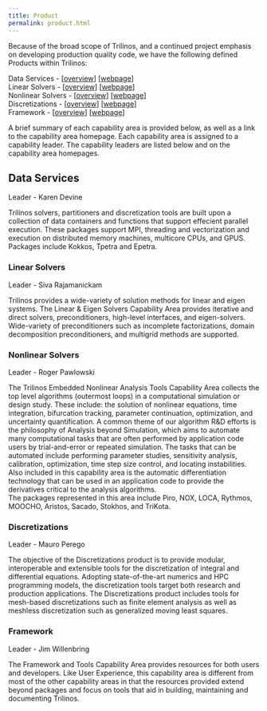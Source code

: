 ```yaml
---
title: Product
permalink: product.html
---
```


Because of the broad scope of Trilinos, and a continued project emphasis on developing production quality code, we have the following defined Products within Trilinos:

Data Services - [[overview](#data-services)] [[webpage](products/data.md)]  
Linear Solvers - [[overview](#linear-solvers)] [[webpage](products/linear.md)]      
Nonlinear Solvers - [[overview](#nonlinear-solvers)] [[webpage](products/nonlinear.md)]    
Discretizations - [[overview](#discretizations)] [[webpage](products/discretizations.md)]    
Framework - [[overview](#framework)] [[webpage](products/framework.md)]  

A brief summary of each capability area is provided below, as well as a link to the capability area homepage. Each capability area is assigned to a capability leader. The capability leaders are listed below and on the capability area homepages.

## Data Services
Leader - Karen Devine

Trilinos solvers, partitioners and discretization tools are built upon a collection of data containers and functions that support effecient parallel execution.  These packages support MPI, threading and vectorization and execution on distributed memory machines, multicore CPUs, and GPUS.
Packages include Kokkos, Tpetra and Epetra.

### Linear Solvers
Leader - Siva Rajamanickam

Trilinos provides a wide-variety of solution methods for linear and eigen systems. The Linear & Eigen Solvers Capability Area provides iterative and direct solvers, preconditioners, high-level interfaces, and eigen-solvers. Wide-variety of  preconditioners such as incomplete factorizations, domain decomposition preconditioners, and multigrid methods are supported. <a name="NonlinearSolvers"></a>

### Nonlinear Solvers
Leader - Roger Pawlowski

The Trilinos Embedded Nonlinear Analysis Tools Capability Area collects the top level algorithms (outermost loops) in a computational simulation or design study. These include: the solution of nonlinear equations, time integration, bifurcation tracking, parameter continuation, optimization, and uncertainty quantification. A common theme of our algorithm R&D efforts is the philosophy of Analysis beyond Simulation, which aims to automate many computational tasks that are often performed by application code users by trial-and-error or repeated simulation. The tasks that can be automated include performing parameter studies, sensitivity analysis, calibration, optimization, time step size control, and locating instabilities. Also included in this capability area is the automatic differentiation technology that can be used in an application code to provide the derivatives critical to the analysis algorithms.  
The packages represented in this area include Piro, NOX, LOCA, Rythmos, MOOCHO, Aristos, Sacado, Stokhos, and TriKota.

### Discretizations
Leader - Mauro Perego

The objective of the Discretizations product is to provide modular, interoperable and extensible tools for the discretization of integral and differential equations. Adopting state-of-the-art numerics and HPC programming models, the discretization tools target both research and production applications. The Discretizations product includes tools for mesh-based discretizations such as finite element analysis as well as meshless discretization such as generalized moving least squares. 

### Framework
Leader - Jim Willenbring

The Framework and Tools Capability Area provides resources for both users and developers. Like User Experience, this capability area is different from most of the other capability areas in that the resources provided extend beyond packages and focus on tools that aid in building, maintaining and documenting Trilinos.<a name="SoftwareEngineering"></a>
